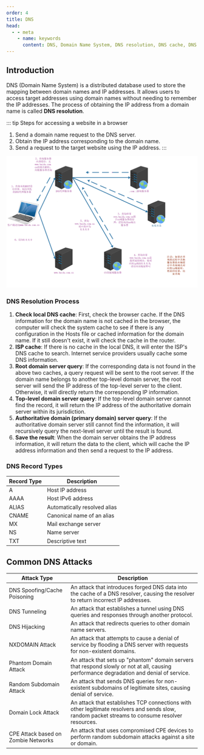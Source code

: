 ```yaml
---
order: 4
title: DNS
head:
  - - meta
    - name: keywords
      content: DNS, Domain Name System, DNS resolution, DNS cache, DNS server, DNS record, DNS query, DNS zone, DNSSEC, DNS attack
---
```


## Introduction

DNS (Domain Name System) is a distributed database used to store the mapping between domain names and IP addresses. It allows users to access target addresses using domain names without needing to remember the IP addresses. The process of obtaining the IP address from a domain name is called **DNS resolution**.

::: tip Steps for accessing a website in a browser
1. Send a domain name request to the DNS server.
2. Obtain the IP address corresponding to the domain name.
3. Send a request to the target website using the IP address.
:::
 
![dns](/assets/image/article/network/dns-example.png)

### DNS Resolution Process

1. **Check local DNS cache**: First, check the browser cache. If the DNS information for the domain name is not cached in the browser, the computer will check the system cache to see if there is any configuration in the Hosts file or cached information for the domain name. If it still doesn't exist, it will check the cache in the router.
2. **ISP cache**: If there is no cache in the local DNS, it will enter the ISP's DNS cache to search. Internet service providers usually cache some DNS information.
3. **Root domain server query**: If the corresponding data is not found in the above two caches, a query request will be sent to the root server. If the domain name belongs to another top-level domain server, the root server will send the IP address of the top-level server to the client. Otherwise, it will directly return the corresponding IP information.
4. **Top-level domain server query**: If the top-level domain server cannot find the record, it will return the IP address of the authoritative domain server within its jurisdiction.
5. **Authoritative domain (primary domain) server query**: If the authoritative domain server still cannot find the information, it will recursively query the next-level server until the result is found.
6. **Save the result**: When the domain server obtains the IP address information, it will return the data to the client, which will cache the IP address information and then send a request to the IP address.

### DNS Record Types

| Record Type | Description                  |
| ----------- | ---------------------------- |
| A           | Host IP address              |
| AAAA        | Host IPv6 address            |
| ALIAS       | Automatically resolved alias |
| CNAME       | Canonical name of an alias   |
| MX          | Mail exchange server         |
| NS          | Name server                  |
| TXT         | Descriptive text             |

## Common DNS Attacks

| Attack Type                         | Description                                                                                                                                     |
| ----------------------------------- | ----------------------------------------------------------------------------------------------------------------------------------------------- |
| DNS Spoofing/Cache Poisoning        | An attack that introduces forged DNS data into the cache of a DNS resolver, causing the resolver to return incorrect IP addresses.              |
| DNS Tunneling                       | An attack that establishes a tunnel using DNS queries and responses through another protocol.                                                   |
| DNS Hijacking                       | An attack that redirects queries to other domain name servers.                                                                                  |
| NXDOMAIN Attack                     | An attack that attempts to cause a denial of service by flooding a DNS server with requests for non-existent domains.                           |
| Phantom Domain Attack               | An attack that sets up "phantom" domain servers that respond slowly or not at all, causing performance degradation and denial of service.       |
| Random Subdomain Attack             | An attack that sends DNS queries for non-existent subdomains of legitimate sites, causing denial of service.                                    |
| Domain Lock Attack                  | An attack that establishes TCP connections with other legitimate resolvers and sends slow, random packet streams to consume resolver resources. |
| CPE Attack based on Zombie Networks | An attack that uses compromised CPE devices to perform random subdomain attacks against a site or domain.                                       |
